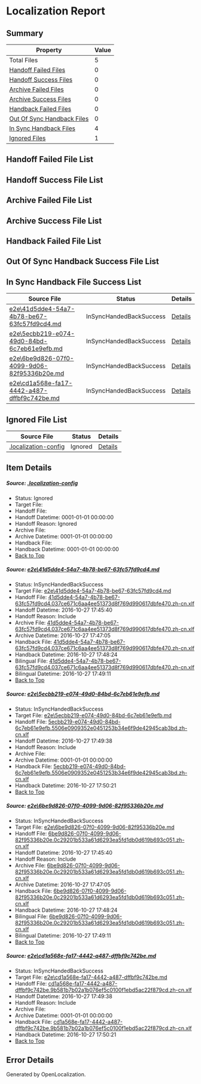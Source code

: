 # <a name='report-top'></a> Localization Report

## Summary
 Property | Value 
 -------- | ----- 
 Total Files | 5
[ Handoff Failed Files ](#handoff-failed-list)| 0
[ Handoff Success Files ](#handoff-success-list)| 0
[ Archive Failed Files ](#archive-failed-list)| 0
[ Archive Success Files ](#archive-success-list)| 0
[ Handback Failed Files ](#handback-failed-list)| 0
[ Out Of Sync Handback Files ](#outofsync-handback-success-list)| 0
[ In Sync Handback Files ](#insync-handback-success-list)| 4
[ Ignored Files ](#ignored-list)| 1

## <a name='handoff-failed-list'></a> Handoff Failed File List

## <a name='handoff-success-list'></a> Handoff Success File List

## <a name='archive-failed-list'></a> Archive Failed File List

## <a name='archive-success-list'></a> Archive Success File List

## <a name='handback-failed-list'></a> Handback Failed File List

## <a name='outofsync-handback-success-list'></a> Out Of Sync Handback Success File List

## <a name='insync-handback-success-list'></a> In Sync Handback File Success List
 Source File | Status | Details 
 ----------- | ------ | ------- 
 [e2e\41d5dde4-54a7-4b78-be67-63fc57fd9cd4.md](https://github.com/OpenLocalizationTestOrg/ol-test0/blob/0029e148156c03d5de23344233622642b79962c6/e2e/41d5dde4-54a7-4b78-be67-63fc57fd9cd4.md) | InSyncHandedBackSuccess | [Details](#b28bbd7f5a5afba46a4f3e239c25ea8b326092b51)
 [e2e\5ecbb219-e074-49d0-84bd-6c7eb61e9efb.md](https://github.com/OpenLocalizationTestOrg/ol-test0/blob/8dcafc05509479eb2e34cd676ac8be3c2d4f0caf/e2e/5ecbb219-e074-49d0-84bd-6c7eb61e9efb.md) | InSyncHandedBackSuccess | [Details](#4be3fe6d2f53423ab27a5e3775158a7faddfe22b2)
 [e2e\6be9d826-07f0-4099-9d06-82f95336b20e.md](https://github.com/OpenLocalizationTestOrg/ol-test0/blob/0029e148156c03d5de23344233622642b79962c6/e2e/6be9d826-07f0-4099-9d06-82f95336b20e.md) | InSyncHandedBackSuccess | [Details](#00d0e9b1fcc02ad6e985e6e10fc98e5997b031b93)
 [e2e\cd1a568e-fa17-4442-a487-dffbf9c742be.md](https://github.com/OpenLocalizationTestOrg/ol-test0/blob/8dcafc05509479eb2e34cd676ac8be3c2d4f0caf/e2e/cd1a568e-fa17-4442-a487-dffbf9c742be.md) | InSyncHandedBackSuccess | [Details](#9f830f457334568bdc0e0852ff5267212e6005fa4)

## <a name='ignored-list'></a> Ignored File List
 Source File | Status | Details 
 ----------- | ------ | ------- 
 [.localization-config](https://github.com/OpenLocalizationTestOrg/ol-test0/blob/8dcafc05509479eb2e34cd676ac8be3c2d4f0caf/.localization-config) | Ignored | [Details](#c268a05ecaa7ec85942ed632c29928ee5bd6da8d0)

## Item Details
##### <a name='c268a05ecaa7ec85942ed632c29928ee5bd6da8d0'></a> Source: [.localization-config](https://github.com/OpenLocalizationTestOrg/ol-test0/blob/8dcafc05509479eb2e34cd676ac8be3c2d4f0caf/.localization-config)
* Status: Ignored
* Target File: 
* Handoff File: 
* Handoff Datetime: 0001-01-01 00:00:00
* Handoff Reason: Ignored
* Archive File: 
* Archive Datetime: 0001-01-01 00:00:00
* Handback File: 
* Handback Datetime: 0001-01-01 00:00:00
* [Back to Top](#report-top)

##### <a name='b28bbd7f5a5afba46a4f3e239c25ea8b326092b51'></a> Source: [e2e\41d5dde4-54a7-4b78-be67-63fc57fd9cd4.md](https://github.com/OpenLocalizationTestOrg/ol-test0/blob/0029e148156c03d5de23344233622642b79962c6/e2e/41d5dde4-54a7-4b78-be67-63fc57fd9cd4.md)
* Status: InSyncHandedBackSuccess
* Target File: [e2e\41d5dde4-54a7-4b78-be67-63fc57fd9cd4.md](https://github.com/OpenLocalizationTestOrg/ol-test0-zhcn/blob/0474d4e73042ad42abf55909f7e3ce6d331959fc/e2e/41d5dde4-54a7-4b78-be67-63fc57fd9cd4.md)
* Handoff File: [41d5dde4-54a7-4b78-be67-63fc57fd9cd4.037ce671c6aa4ee51373d8f769d990617dbfe470.zh-cn.xlf](https://github.com/OpenLocalizationTestOrg/ol-test0-handoff/blob/483dfbdad2f3459b2501eef1374db8d1435a8ca6/ol-handoff/OpenLocalizationTestOrg/ol-test0-zhcn/shujia/ht/41d5dde4-54a7-4b78-be67-63fc57fd9cd4.037ce671c6aa4ee51373d8f769d990617dbfe470.zh-cn.xlf)
* Handoff Datetime: 2016-10-27 17:45:40
* Handoff Reason: Include
* Archive File: [41d5dde4-54a7-4b78-be67-63fc57fd9cd4.037ce671c6aa4ee51373d8f769d990617dbfe470.zh-cn.xlf](https://github.com/OpenLocalizationTestOrg/ol-test0-handoff/blob/ea72a60f58ce0b285df5d76f4a560158dda84b92/ol-archive/OpenLocalizationTestOrg/ol-test0-zhcn/shujia/ht/41d5dde4-54a7-4b78-be67-63fc57fd9cd4.037ce671c6aa4ee51373d8f769d990617dbfe470.zh-cn.xlf)
* Archive Datetime: 2016-10-27 17:47:05
* Handback File: [41d5dde4-54a7-4b78-be67-63fc57fd9cd4.037ce671c6aa4ee51373d8f769d990617dbfe470.zh-cn.xlf](https://github.com/OpenLocalizationTestOrg/ol-test0-handback/blob/065b67a84d38133e0dc629263be050e277501275/ol-handback/OpenLocalizationTestOrg/ol-test0-zhcn/shujia/ht/41d5dde4-54a7-4b78-be67-63fc57fd9cd4.037ce671c6aa4ee51373d8f769d990617dbfe470.zh-cn.xlf)
* Handback Datetime: 2016-10-27 17:48:24
* Bilingual File: [41d5dde4-54a7-4b78-be67-63fc57fd9cd4.037ce671c6aa4ee51373d8f769d990617dbfe470.zh-cn.xlf](https://github.com/OpenLocalizationTestOrg/ol-test0-handback/blob/065b67a84d38133e0dc629263be050e277501275/ol-handback/OpenLocalizationTestOrg/ol-test0-zhcn/shujia/ht/41d5dde4-54a7-4b78-be67-63fc57fd9cd4.037ce671c6aa4ee51373d8f769d990617dbfe470.zh-cn.xlf)
* Bilingual Datetime: 2016-10-27 17:49:11
* [Back to Top](#report-top)

##### <a name='4be3fe6d2f53423ab27a5e3775158a7faddfe22b2'></a> Source: [e2e\5ecbb219-e074-49d0-84bd-6c7eb61e9efb.md](https://github.com/OpenLocalizationTestOrg/ol-test0/blob/8dcafc05509479eb2e34cd676ac8be3c2d4f0caf/e2e/5ecbb219-e074-49d0-84bd-6c7eb61e9efb.md)
* Status: InSyncHandedBackSuccess
* Target File: [e2e\5ecbb219-e074-49d0-84bd-6c7eb61e9efb.md](https://github.com/OpenLocalizationTestOrg/ol-test0-zhcn/blob/51deda7476908fc8f414b4f0a06064ef6938dc63/e2e/5ecbb219-e074-49d0-84bd-6c7eb61e9efb.md)
* Handoff File: [5ecbb219-e074-49d0-84bd-6c7eb61e9efb.5506e0909352e0451253b34e6f9de42945cab3bd.zh-cn.xlf](https://github.com/OpenLocalizationTestOrg/ol-test0-handoff/blob/8ed9f2867094195dec5252bb6b3d4465f5d6c069/ol-handoff/OpenLocalizationTestOrg/ol-test0-zhcn/shujia/ht/5ecbb219-e074-49d0-84bd-6c7eb61e9efb.5506e0909352e0451253b34e6f9de42945cab3bd.zh-cn.xlf)
* Handoff Datetime: 2016-10-27 17:49:38
* Handoff Reason: Include
* Archive File: 
* Archive Datetime: 0001-01-01 00:00:00
* Handback File: [5ecbb219-e074-49d0-84bd-6c7eb61e9efb.5506e0909352e0451253b34e6f9de42945cab3bd.zh-cn.xlf](https://github.com/OpenLocalizationTestOrg/ol-test0-handback/blob/9e12050d41afb973e2d9d3bf18554712fe7bacb9/ol-handback/OpenLocalizationTestOrg/ol-test0-zhcn/shujia/ht/5ecbb219-e074-49d0-84bd-6c7eb61e9efb.5506e0909352e0451253b34e6f9de42945cab3bd.zh-cn.xlf)
* Handback Datetime: 2016-10-27 17:50:21
* [Back to Top](#report-top)

##### <a name='00d0e9b1fcc02ad6e985e6e10fc98e5997b031b93'></a> Source: [e2e\6be9d826-07f0-4099-9d06-82f95336b20e.md](https://github.com/OpenLocalizationTestOrg/ol-test0/blob/0029e148156c03d5de23344233622642b79962c6/e2e/6be9d826-07f0-4099-9d06-82f95336b20e.md)
* Status: InSyncHandedBackSuccess
* Target File: [e2e\6be9d826-07f0-4099-9d06-82f95336b20e.md](https://github.com/OpenLocalizationTestOrg/ol-test0-zhcn/blob/0474d4e73042ad42abf55909f7e3ce6d331959fc/e2e/6be9d826-07f0-4099-9d06-82f95336b20e.md)
* Handoff File: [6be9d826-07f0-4099-9d06-82f95336b20e.0c29201b533a61d6293ea5fd1db0d619b693c051.zh-cn.xlf](https://github.com/OpenLocalizationTestOrg/ol-test0-handoff/blob/483dfbdad2f3459b2501eef1374db8d1435a8ca6/ol-handoff/OpenLocalizationTestOrg/ol-test0-zhcn/shujia/ht/6be9d826-07f0-4099-9d06-82f95336b20e.0c29201b533a61d6293ea5fd1db0d619b693c051.zh-cn.xlf)
* Handoff Datetime: 2016-10-27 17:45:40
* Handoff Reason: Include
* Archive File: [6be9d826-07f0-4099-9d06-82f95336b20e.0c29201b533a61d6293ea5fd1db0d619b693c051.zh-cn.xlf](https://github.com/OpenLocalizationTestOrg/ol-test0-handoff/blob/ea72a60f58ce0b285df5d76f4a560158dda84b92/ol-archive/OpenLocalizationTestOrg/ol-test0-zhcn/shujia/ht/6be9d826-07f0-4099-9d06-82f95336b20e.0c29201b533a61d6293ea5fd1db0d619b693c051.zh-cn.xlf)
* Archive Datetime: 2016-10-27 17:47:05
* Handback File: [6be9d826-07f0-4099-9d06-82f95336b20e.0c29201b533a61d6293ea5fd1db0d619b693c051.zh-cn.xlf](https://github.com/OpenLocalizationTestOrg/ol-test0-handback/blob/065b67a84d38133e0dc629263be050e277501275/ol-handback/OpenLocalizationTestOrg/ol-test0-zhcn/shujia/ht/6be9d826-07f0-4099-9d06-82f95336b20e.0c29201b533a61d6293ea5fd1db0d619b693c051.zh-cn.xlf)
* Handback Datetime: 2016-10-27 17:48:24
* Bilingual File: [6be9d826-07f0-4099-9d06-82f95336b20e.0c29201b533a61d6293ea5fd1db0d619b693c051.zh-cn.xlf](https://github.com/OpenLocalizationTestOrg/ol-test0-handback/blob/065b67a84d38133e0dc629263be050e277501275/ol-handback/OpenLocalizationTestOrg/ol-test0-zhcn/shujia/ht/6be9d826-07f0-4099-9d06-82f95336b20e.0c29201b533a61d6293ea5fd1db0d619b693c051.zh-cn.xlf)
* Bilingual Datetime: 2016-10-27 17:49:11
* [Back to Top](#report-top)

##### <a name='9f830f457334568bdc0e0852ff5267212e6005fa4'></a> Source: [e2e\cd1a568e-fa17-4442-a487-dffbf9c742be.md](https://github.com/OpenLocalizationTestOrg/ol-test0/blob/8dcafc05509479eb2e34cd676ac8be3c2d4f0caf/e2e/cd1a568e-fa17-4442-a487-dffbf9c742be.md)
* Status: InSyncHandedBackSuccess
* Target File: [e2e\cd1a568e-fa17-4442-a487-dffbf9c742be.md](https://github.com/OpenLocalizationTestOrg/ol-test0-zhcn/blob/51deda7476908fc8f414b4f0a06064ef6938dc63/e2e/cd1a568e-fa17-4442-a487-dffbf9c742be.md)
* Handoff File: [cd1a568e-fa17-4442-a487-dffbf9c742be.9b581b7b02a1b076ef5c0100f1ebd5ac22f879cd.zh-cn.xlf](https://github.com/OpenLocalizationTestOrg/ol-test0-handoff/blob/8ed9f2867094195dec5252bb6b3d4465f5d6c069/ol-handoff/OpenLocalizationTestOrg/ol-test0-zhcn/shujia/ht/cd1a568e-fa17-4442-a487-dffbf9c742be.9b581b7b02a1b076ef5c0100f1ebd5ac22f879cd.zh-cn.xlf)
* Handoff Datetime: 2016-10-27 17:49:38
* Handoff Reason: Include
* Archive File: 
* Archive Datetime: 0001-01-01 00:00:00
* Handback File: [cd1a568e-fa17-4442-a487-dffbf9c742be.9b581b7b02a1b076ef5c0100f1ebd5ac22f879cd.zh-cn.xlf](https://github.com/OpenLocalizationTestOrg/ol-test0-handback/blob/9e12050d41afb973e2d9d3bf18554712fe7bacb9/ol-handback/OpenLocalizationTestOrg/ol-test0-zhcn/shujia/ht/cd1a568e-fa17-4442-a487-dffbf9c742be.9b581b7b02a1b076ef5c0100f1ebd5ac22f879cd.zh-cn.xlf)
* Handback Datetime: 2016-10-27 17:50:21
* [Back to Top](#report-top)


## Error Details

Generated by OpenLocalization.
